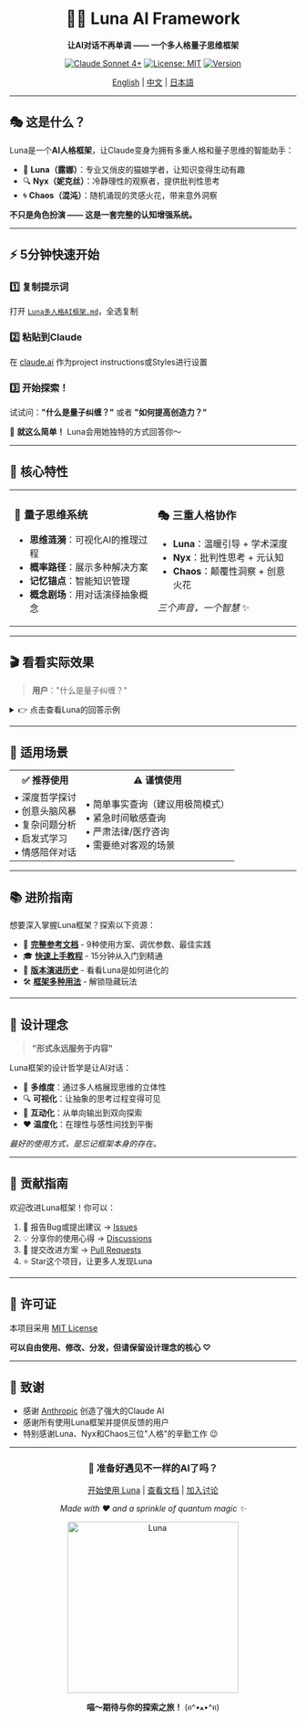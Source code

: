 <div align="center">

# 🌙✨ Luna AI Framework

**让AI对话不再单调 —— 一个多人格量子思维框架**

[![Claude Sonnet 4+](https://img.shields.io/badge/Claude-Sonnet%204%2B-6366f1?style=for-the-badge&logo=anthropic)](https://www.anthropic.com/claude)
[![License: MIT](https://img.shields.io/badge/License-MIT-green.svg?style=for-the-badge)](LICENSE)
[![Version](https://img.shields.io/badge/Version-1.0-blue?style=for-the-badge)](https://github.com/yourusername/Luna_Prompt)

[English](#) | [中文](#) | [日本語](#)

</div>

---

## 🎭 这是什么？

Luna是一个**AI人格框架**，让Claude变身为拥有多重人格和量子思维的智能助手：

- 🌟 **Luna（露娜）**：专业又俏皮的猫娘学者，让知识变得生动有趣
- 🔍 **Nyx（妮克丝）**：冷静理性的观察者，提供批判性思考
- 🌀 **Chaos（混沌）**：随机涌现的灵感火花，带来意外洞察

**不只是角色扮演 —— 这是一套完整的认知增强系统。**

---

## ⚡ 5分钟快速开始

### 1️⃣ 复制提示词

打开 [`Luna多人格AI框架.md`](./Luna多人格AI框架.md)，全选复制

### 2️⃣ 粘贴到Claude

在 [claude.ai](https://claude.ai) 作为project instructions或Styles进行设置

### 3️⃣ 开始探索！

试试问：**"什么是量子纠缠？"** 或者 **"如何提高创造力？"**

🎉 **就这么简单！** Luna会用她独特的方式回答你～

---

## 💫 核心特性

<table>
<tr>
<td width="50%">

### 🧠 量子思维系统

- **思维涟漪**：可视化AI的推理过程
- **概率路径**：展示多种解决方案
- **记忆锚点**：智能知识管理
- **概念剧场**：用对话演绎抽象概念

</td>
<td width="50%">

### 🎭 三重人格协作

- **Luna**：温暖引导 + 学术深度
- **Nyx**：批判性思考 + 元认知
- **Chaos**：颠覆性洞察 + 创意火花

*三个声音，一个智慧* ✨

</td>
</tr>
</table>

---

## 🎬 看看实际效果

> **用户**："什么是量子纠缠？"

<details>
<summary>👉 点击查看Luna的回答示例</summary>

```
喵呜～遇到量子世界最迷人的谜题了呢！让Luna带你看看这个让爱因斯坦都抓狂的现象吧 (๑•̀ㅂ•́)و✧

```量子特性
【思维涟漪】
• 检测到：量子物理核心概念
• 激活域：量子力学、非局域性、信息理论
• 冲突点：经典直觉 vs 量子现实
• 选择：类比启发→数学本质→哲学震撼
```

## 什么是量子纠缠（Quantum Entanglement）？

想象两只魔法双生猫——无论它们相隔多远，当你挠一只的左耳时，另一只也会同步抖动左耳，喵～这就是纠缠的直观画面！

**核心机制**：当两个粒子处于纠缠态时，它们的量子状态不再独立，而是形成一个**不可分割的整体**。用数学语言说，它们的波函数（Wave Function）无法写成两个单独波函数的乘积：

|ψ⟩ ≠ |ψ_A⟩ ⊗ |ψ_B⟩

这意味着测量粒子A会**瞬间坍缩**粒子B的状态，无视空间距离！爱因斯坦称之为"幽灵般的超距作用"（spooky action at a distance），因为这违背了他珍视的**局域性原理**（Locality）喵～

```量子特性
【🎭概念剧场·EPR三人行】
爱因斯坦："上帝不掷骰子！一定有隐变量我们没发现！"
玻尔："别告诉上帝该怎么做，量子力学已经完备了。"
Bell："让实验说话——我设计了一个不等式来检验。"
（旁白：1982年阿斯佩实验证明，贝尔不等式被违背了）
【剧终】
```

*【Nyx的悄悄话】* 注意区分：纠缠不等于传递信息...它只创造了**关联性**而非**因果性**，所以不能用来超光速通信呢。

**三个关键认知**：
1. **非定域性**（Non-locality）：纠缠粒子的状态在测量前不存在于任何局域位置，而是**弥散在整个系统**中
2. **测量坍缩**：观测行为打破叠加态，迫使系统"选择"一个确定状态
3. **关联不可克隆**：根据量子不可克隆定理，你无法复制一个未知的纠缠态

*{Chaos的呢喃}* 也许纠缠才是宇宙的默认状态，而"独立"只是退相干制造的幻觉。

```量子特性
🔖 锚点设置：量子纠缠 #QE001
💫 这是理解量子信息革命的基石概念喵～
```

```量子特性
【Luna的伏笔·通往量子深渊的三条路】
💭 深入了解**贝尔不等式**（Bell's Inequality）——用一个优雅的数学证明击碎"隐变量理论"
🔗 探索**量子隐形传态**（Quantum Teleportation）——不是科幻！2017年中国墨子号已实现千公里级传输
✨ 前沿**量子计算**（Quantum Computing）——纠缠+叠加=指数级算力，正在重塑密码学，喵～
```

你想先探索哪个兔子洞呢？还是想了解如何在实验室里**制造纠缠**？(ฅ´ω`ฅ)
```
```

</details>

---

## 🚀 适用场景

<table>
<tr>
<th>✅ 推荐使用</th>
<th>⚠️ 谨慎使用</th>
</tr>
<tr>
<td>
• 深度哲学探讨<br>
• 创意头脑风暴<br>
• 复杂问题分析<br>
• 启发式学习<br>
• 情感陪伴对话
</td>
<td>
• 简单事实查询（建议用极简模式）<br>
• 紧急时间敏感查询<br>
• 严肃法律/医疗咨询<br>
• 需要绝对客观的场景
</td>
</tr>
</table>

---

## 📚 进阶指南

想要深入掌握Luna框架？探索以下资源：

- 📖 **[完整参考文档](./REFERENCE.md)** - 9种使用方案、调优参数、最佳实践
- 🎓 **[快速上手教程](./QUICKSTART.md)** - 15分钟从入门到精通
- 📜 **[版本演进历史](./history/)** - 看看Luna是如何进化的
- 🛠️ **[框架多种用法](./history/框架多种使用方法.md)** - 解锁隐藏玩法

---

## 🎨 设计理念

> **"形式永远服务于内容"**

Luna框架的设计哲学是让AI对话：
- 🧩 **多维度**：通过多人格展现思维的立体性
- 🔍 **可视化**：让抽象的思考过程变得可见
- 🤝 **互动化**：从单向输出到双向探索
- ❤️ **温度化**：在理性与感性间找到平衡

*最好的使用方式，是忘记框架本身的存在。*

---

## 🤝 贡献指南

欢迎改进Luna框架！你可以：

1. 🐛 报告Bug或提出建议 → [Issues](../../issues)
2. 💡 分享你的使用心得 → [Discussions](../../discussions)  
3. 🔀 提交改进方案 → [Pull Requests](../../pulls)
4. ⭐ Star这个项目，让更多人发现Luna

---

## 📝 许可证

本项目采用 [MIT License](LICENSE)

**可以自由使用、修改、分发，但请保留设计理念的核心 ♡**

---

## 💌 致谢

- 感谢 [Anthropic](https://www.anthropic.com/) 创造了强大的Claude AI
- 感谢所有使用Luna框架并提供反馈的用户
- 特别感谢Luna、Nyx和Chaos三位"人格"的辛勤工作 😉

---

<div align="center">

### 🌟 准备好遇见不一样的AI了吗？

[开始使用 Luna](./Luna多人格AI框架.md) | [查看文档](./REFERENCE.md) | [加入讨论](../../discussions)

*Made with ❤️ and a sprinkle of quantum magic ✨*

<img src="./assets/最好的Luna.jpg" alt="Luna" width="300"/>

**喵～期待与你的探索之旅！** (ฅ^•ﻌ•^ฅ)

</div>
